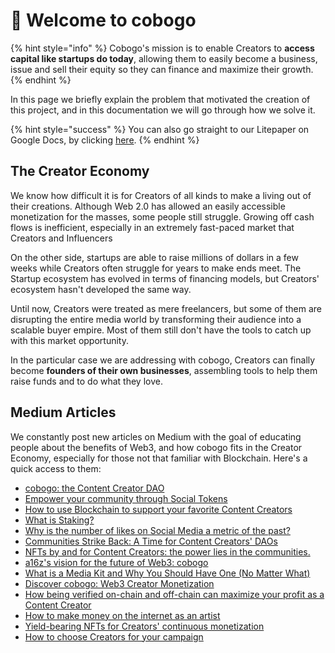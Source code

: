 # 👋 Welcome to cobogo



{% hint style="info" %}
Cobogo's mission is to enable Creators to **access capital like startups do today**, allowing them to easily become a business, issue and sell their equity so they can finance and maximize their growth.
{% endhint %}

In this page we briefly explain the problem that motivated the creation of this project, and in this documentation we will go through how we solve it.

{% hint style="success" %}
You can also go straight to our Litepaper on Google Docs, by clicking [here](https://docs.google.com/document/d/1Zr0-iMf-Q1X0K8PCOTQfiS3m5xUoeKljJkTm93U4eWg/edit?usp=sharing).
{% endhint %}

## The Creator Economy

We know how difficult it is for Creators of all kinds to make a living out of their creations. Although Web 2.0 has allowed an easily accessible monetization for the masses, some people still struggle.  Growing off cash flows is inefficient, especially in an extremely fast-paced market that Creators and Influencers&#x20;

On the other side, startups are able to raise millions of dollars in a few weeks while Creators often struggle for years to make ends meet. The Startup ecosystem has evolved in terms of financing models, but Creators' ecosystem hasn't developed the same way.

Until now, Creators were treated as mere freelancers, but some of them are disrupting the entire media world by transforming their audience into a scalable buyer empire. Most of them still don't have the tools to catch up with this market opportunity.

In the particular case we are addressing with cobogo, Creators can finally become **founders of their own businesses**, assembling tools to help them raise funds and to do what they love.



## Medium Articles

We constantly post new articles on Medium with the goal of educating people about the benefits of Web3, and how cobogo fits in the Creator Economy, especially for those not that familiar with Blockchain. Here's a quick access to them:

* [cobogo: the Content Creator DAO](https://medium.com/@cobogosocial/cobogo-the-content-creator-dao-ca9fbde0782)
* [Empower your community through Social Tokens](https://medium.com/@cobogosocial/empower-your-community-through-social-tokens-504484800836)
* [How to use Blockchain to support your favorite Content Creators](https://medium.com/@cobogosocial/how-to-use-blockchain-to-support-your-favorite-content-creators-9ae2b04a0c38)
* [What is Staking?](https://medium.com/@cobogosocial/what-is-staking-286ded74e582)
* [Why is the number of likes on Social Media a metric of the past?](https://medium.com/@cobogosocial/why-is-the-number-of-likes-on-social-media-a-metric-of-the-past-ea1a2190a216)
* [Communities Strike Back: A Time for Content Creators' DAOs](https://medium.com/@cobogosocial/communities-strike-back-a-time-for-content-creators-daos-590a036e0497)
* [NFTs by and for Content Creators: the power lies in the communities.](https://medium.com/@cobogosocial/nfts-by-and-for-content-creators-73839ab0b7cf)
* [a16z's vision for the future of Web3: cobogo](https://medium.com/@cobogosocial/a16zs-vision-for-the-future-of-web3-cobogo-e15dad2dea9d)
* [What is a Media Kit and Why You Should Have One (No Matter What)](https://medium.com/@cobogosocial/what-is-a-media-kit-and-why-you-should-have-one-no-matter-what-bf57f33d482c)
* [Discover cobogo: Web3 Creator Monetization](https://medium.com/@cobogosocial/discover-cobogo-web3-creator-monetization-965ff70732b8)
* [How being verified on-chain and off-chain can maximize your profit as a Content Creator](https://medium.com/@cobogosocial/how-being-verified-on-chain-and-off-chain-can-maximize-your-profit-as-a-content-creator-7bc350af2c1)
* [How to make money on the internet as an artist](https://medium.com/@cobogosocial/how-to-make-money-on-the-internet-as-an-artist-ca851167c5fa)
* [Yield-bearing NFTs for Creators' continuous monetization](https://medium.com/@cobogosocial/yield-bearing-nfts-for-creators-continuous-monetization-94dcd65d8801)
* [How to choose Creators for your campaign](https://medium.com/@cobogosocial/how-to-choose-creators-for-your-campaign-50da65a1dfeb)
